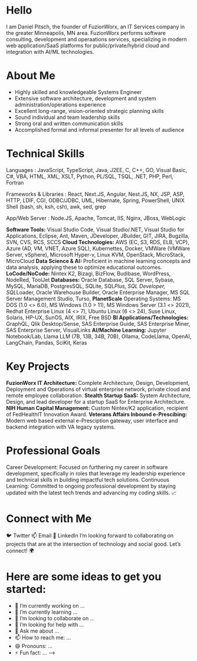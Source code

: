 # Hello
I am Daniel Pitsch, the founder of FuzionWorx, an IT Services company in the greater Minneapolis, MN area.  FuzionWorx performs software consulting, development and operaations services, specializing in modern web application/SaaS platforms for public/private/hybrid cloud and integration with AI/ML technologies.

# About Me
- Highly skilled and knowledgeable Systems Engineer
- Extensive software architecture, development and system administration/operations experience
- Excellent long-range, vision-oriented strategic planning skills
- Sound individual and team leadership skills
- Strong oral and written communication skills
- Accomplished formal and informal presenter for all levels of audience

# Technical Skills

Languages
: JavaScript, TypeScript, Java, J2EE, C, C++, GO, Visual Basic, C#, VBA, HTML, XML, XSLT, Python, PL/SQL, TSQL, .NET, PHP, Perl, Fortran

Frameworks & Libraries
: React, Next.JS, Angular, Nest.JS, NX, JSP, ASP, HTTP, LDIF, CGI, ODBC/JDBC, UML, Hibernate, Spring, PowerShell, UNIX Shell (bash, sh, ksh, csh), awk, sed, grep

App/Web Server
: Node.JS, Apache, Tomcat, IIS, Nginx, JBoss, WebLogic

**Software Tools:**
Visual Studio Code, Visual Studio/.NET, Visual Studio for Applications, Eclipse, Ant, Maven, JDeveloper, JBuilder, GIT, JIRA, Bugzilla, SVN, CVS, RCS, SCCS
**Cloud Technologies:**
AWS (EC, S3, RDS, ELB, VCP), Azure (AD, VM, VNET, Azure SQL), Kubernettes, Docker, VMWare (VMWare Server, vSphere), Microsoft  Hyper-v, Linux KVM, OpenStack, MicroStack, MicroCloud
**Data Science & AI:**
Proficient in machine learning concepts and data analysis, applying these to optimize educational outcomes.
**LoCode/NoCode:**
Nintex K2, Bizagi, BizFlow, Budibase, WordPress, NodeRed, ToolJet
**Databases:**
Oracle Database, SQL Server, Sybase, MySQL, MariaDB, PostgresSQL, SQLite, SQL*Plus, SQL Developer, SQL*Loader, Oracle Warehouse Builder, Oracle Enterprise Manager, MS SQL Server Management Studio, Turso, **PlanetScale**
Operating Systems:
MS DOS (1.0 <> 6.0), MS Windows (1.0 > 11), MS Windows Server (3.1 <> 2021), Redhat Enterprise Linux (4 <> 7), Ubuntu Linux (6 <> 24), Suse Linux, Solaris, HP-UX, SunOS, AIX, IRIX, Free BSD
**BI Applications/Technologies:**
GraphQL, Qlik Desktop/Sense, SAS Enterprise Guide, SAS Enterprise Miner, SAS Enterprise Server, VisualLinks
**AI/Machine Learning:**
Jupyter Notebook/Lab, Llama LLM (7B, 13B, 34B, 70B), Ollama, CodeLlama, OpenAI, LangChain, Pandas, SciKit, Keras

# Key Projects
**FuzionWorx IT Architecture:**
Complete Architecture, Design, Development, Deployment and Operations of virtual enterprise network, private cloud and remote employee collaboration.
**Stealth Startup SaaS:**
System Architecture, Design, and lead developer for a startup SaaS for Enterprise Architecture.
**NIH Human Capital Management:**
Custom Nintex/K2 application, recipient of FedHealthIT Innovation Award.
**Veterans Affairs Inbound e-Prescibing:**
Modern web based external e-Presciption gateway, user interface and backend integration with VA legacy systems.

# Professional Goals
Career Development: Focused on furthering my career in software development, specifically in roles that leverage my leadership experience and technical skills in building impactful tech solutions.
Continuous Learning: Committed to ongoing professional development by staying updated with the latest tech trends and advancing my coding skills. 📈

# Connect with Me
🐦 Twitter
📫 Email
🔗 LinkedIn
I’m looking forward to collaborating on projects that are at the intersection of technology and social good. Let’s connect! 🌍

# Here are some ideas to get you started:

- 🔭 I’m currently working on ...
- 🌱 I’m currently learning ...
- 👯 I’m looking to collaborate on ...
- 🤔 I’m looking for help with ...
- 💬 Ask me about ...
- 📫 How to reach me: ...
- 😄 Pronouns: ...
- ⚡ Fun fact: ...
-->
